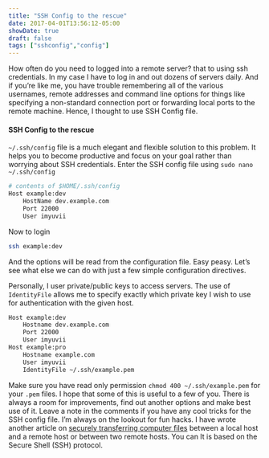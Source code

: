 ```yaml
---
title: "SSH Config to the rescue"
date: 2017-04-01T13:56:12-05:00
showDate: true
draft: false
tags: ["sshconfig","config"]
---
```


How often do you need to logged into a remote server? that to using ssh credentials. In my case I have to log in and out dozens of servers daily. And if you’re like me, you have trouble remembering all of the various usernames, remote addresses and command line options for things like specifying a non-standard connection port or forwarding local ports to the remote machine. Hence, I thought to use SSH Config file.

#### SSH Config to the rescue

`~/.ssh/config` file is a much elegant and flexible solution to this problem. It helps you to become productive and focus on your goal rather than worrying about SSH credentials. Enter the SSH config file using `sudo nano ~/.ssh/config`

```sh 
# contents of $HOME/.ssh/config
Host example:dev
    HostName dev.example.com
    Port 22000
    User imyuvii
```

Now to login

```sh 
ssh example:dev
```

And the options will be read from the configuration file. Easy peasy. Let’s see what else we can do with just a few simple configuration directives.

Personally, I user private/public keys to access servers. The use of `IdentityFile` allows me to specify exactly which private key I wish to use for authentication with the given host.

```sh 
Host example:dev
    Hostname dev.example.com
    Port 22000
    User imyuvii
Host example:pro
    Hostname example.com
    User imyuvii
    IdentityFile ~/.ssh/example.pem
```

Make sure you have read only permission `chmod 400 ~/.ssh/example.pem` for your `.pem` files.
I hope that some of this is useful to a few of you. There is always a room for improvements, find out another options and make best use of it. Leave a note in the comments if you have any cool tricks for the SSH config file. I’m always on the lookout for fun hacks. I have wrote another article on [securely transferring computer files](/posts/transferring-files-between-servers/) between a local host and a remote host or between two remote hosts. You can  It is based on the Secure Shell (SSH) protocol.